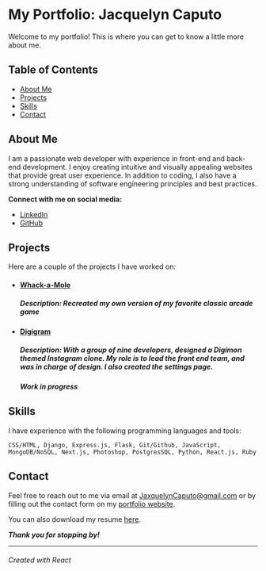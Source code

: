 # My Portfolio: Jacquelyn Caputo

Welcome to my portfolio! This is where you can get to know a little more about me.


## Table of Contents
  - [About Me](#about-me)
  - [Projects](#projects)
  - [Skills](#skills)
  - [Contact](#contact)

## About Me
I am a passionate web developer with experience in front-end and back-end development. I enjoy creating intuitive and visually appealing websites that provide great user experience. In addition to coding, I also have a strong understanding of software engineering principles and best practices.

**Connect with me on social media:**
- [LinkedIn](https://www.linkedin.com/in/jacquelyncaputo)
- [GitHub](https://github.com/jacquelynzc)

## Projects
Here are a couple of the projects I have worked on:



- #### [Whack-a-Mole](jacquelynzc.github.io/whackamole)
  #####  *Description*: Recreated my own version of my favorite classic arcade game 

- #### [Digigram](digi-be.netlify.app)
  ##### *Description*: With a group of nine developers, designed a Digimon themed Instagram clone. My role is to lead the front end team, and was in charge of design. I also created the settings page. 
  ##### **Work in progress** 
  
## Skills
I have experience with the following programming languages and tools:

```
CSS/HTML, Django, Express.js, Flask, Git/Github, JavaScript, MongoDB/NoSQL, Next.js, Photoshop, PostgresSQL, Python, React.js, Ruby
```

## Contact
Feel free to reach out to me via email at [JaxquelynCaputo@gmail.com](mailto:JaxquelynCaputo@gmail.com) or by filling out the contact form on my [portfolio website](https://www.yourportfolio.com/contact).

You can also download my resume [here](./src/Resume.pdf).

***Thank you for stopping by!***

---

###### *Created with React*